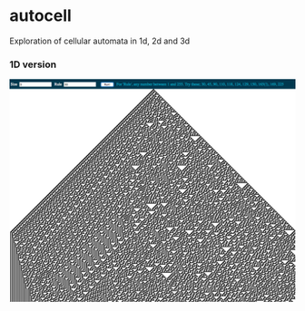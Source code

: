 # autocell
Exploration of cellular automata in 1d, 2d and 3d

### 1D version
![alt tag](https://raw.githubusercontent.com/alanmacleod/autocell/master/1d/build/demo-1d.jpg)
